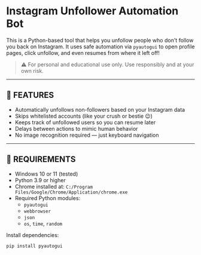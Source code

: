 # Instagram Unfollower Automation Bot

This is a Python-based tool that helps you unfollow people who don't follow you back on Instagram.
It uses safe automation via `pyautogui` to open profile pages, click unfollow, and even resumes from where it left off!

> ⚠️ For personal and educational use only. Use responsibly and at your own risk.

---

## 🔧 FEATURES

- Automatically unfollows non-followers based on your Instagram data
- Skips whitelisted accounts (like your crush or bestie 😉)
- Keeps track of unfollowed users so you can resume later
- Delays between actions to mimic human behavior
- No image recognition required — just keyboard navigation

---

## 🧰 REQUIREMENTS

- Windows 10 or 11 (tested)
- Python 3.9 or higher
- Chrome installed at: `C:/Program Files/Google/Chrome/Application/chrome.exe`
- Required Python modules:
  - `pyautogui`
  - `webbrowser`
  - `json`
  - `os`, `time`, `random`

Install dependencies:
```bash
pip install pyautogui
